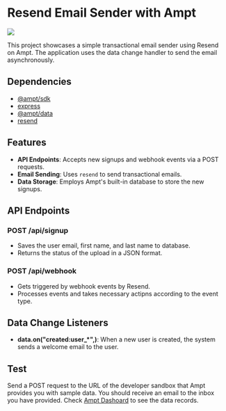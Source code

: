 # Resend Email Sender with Ampt

[<img src="https://getampt.com/button"/>](https://ampt.dev/start?template=resend-email-sender)

This project showcases a simple transactional email sender using Resend on Ampt. The application uses the data change handler to send the email asynchronously. 

## Dependencies

- [@ampt/sdk](https://getampt.com/docs/sdk)
- [express](https://expressjs.com/)
- [@ampt/data](https://getampt.com/docs/data)
- [resend](https://www.resend.com/)

## Features

- **API Endpoints**: Accepts new signups and webhook events via a POST requests.
- **Email Sending**: Uses `resend` to send transactional emails. 
- **Data Storage**: Employs Ampt's built-in database to store the new signups. 

## API Endpoints

### POST /api/signup

- Saves the user email, first name, and last name to database.
- Returns the status of the upload in a JSON format.

### POST /api/webhook

- Gets triggered by webhook events by Resend.
- Processes events and takes necessary actipns according to the event type. 

## Data Change Listeners

- **data.on("created:user_*",)**: When a new user is created, the system sends a welcome email to the user. 

## Test
   
Send a POST request to the URL of the developer sandbox that Ampt provides you with sample data. You should receive an email to the inbox you have provided. Check [Ampt Dashoard](ampt.dev) to see the data records. 
